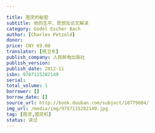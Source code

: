 ```yaml
---

title: 图灵的秘密
subtitle: 他的生平、思想及论文解读
category: Godel Escher Bach
author: [Charles Petzold]
donor: 
price: CNY 69.00
translator: [杨卫东]
publish_company: 人民邮电出版社
publish_version: 
publish_date: 2012-11
isbn: 9787115282149
serial: 
total_volume: 1
borrower: []
borrow_date: []
source_url: http://book.douban.com/subject/10779604/
img_url: /media/img/9787115282149.jpg
tag: [图灵,图灵机]
status: 读过
---
```

